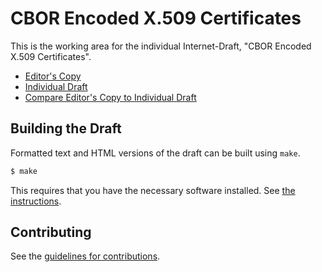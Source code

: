 # CBOR Encoded X.509 Certificates

This is the working area for the individual Internet-Draft, "CBOR Encoded X.509 Certificates".

* [Editor's Copy](https://cose-wg.github.io/CBOR-certificates/#go.draft-ietf-cose-cbor-encoded-cert.html)
* [Individual Draft](https://tools.ietf.org/html/draft-ietf-cose-cbor-encoded-cert.html)
* [Compare Editor's Copy to Individual Draft](https://cose-wg.github.io/CBOR-certificates/#go.draft-ietf-cose-cbor-encoded-cert.diff)

## Building the Draft

Formatted text and HTML versions of the draft can be built using `make`.

```sh
$ make
```

This requires that you have the necessary software installed.  See
[the instructions](https://github.com/martinthomson/i-d-template/blob/master/doc/SETUP.md).


## Contributing

See the
[guidelines for contributions](https://github.com/cose-wg/CBOR-certificates/blob/master/CONTRIBUTING.md).
